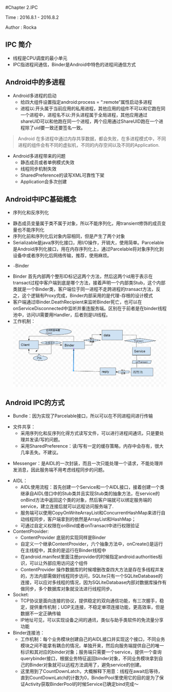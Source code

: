 #Chapter 2.IPC

Time : 2016.8.1 - 2016.8.2

Author : Rocka

## IPC 简介

  * 线程是CPU调度的最小单元
  * IPC指进程间通信，Binder是Android中特色的进程间通信方式

## Android中的多进程
  - Android多进程的启动
  	* 给四大组件设置指定android:process = “:remote”属性启动多进程
  	* 进程以:开头属于当前应用的私用进程，其他应用的组件不可以和它跑在同一个进程中，进程名不以:开头进程属于全局进程，其他应用通过shareUID可以和他跑在同一个进程，两个应用通过ShareUID跑在一个进程除了uid要一致还要签名一致。
  
  >Android 在多进程中通过内存共享数据，都会失败，在多进程模式中，不同进程的组件会有不同的虚拟机，不同的内存空间以及不同的Application.
  - Android多进程带来的问题
  	* 静态成员或者单例模式失效
  	* 线程同步机制失效
  	* SharedPreference的读写XML可靠性下架
  	* Application会多次创建

## Android中IPC基础概念
-  序列化和反序列化
 * 静态成员变量属于类不属于对象，所以不能序列化，用transient修饰的成员变量也不能序列化
 * 序列化前和序列化后对象内容相同，但是产生了两个对象
 * Serializable是java序列化接口，用I/O操作，开销大，使用简单。Parcelable是Android序列化接口，用在内存序列化上，通过Parcelable将对象序列化到设备中或者序列化后网络传输，推荐，使用麻烦。
- `-`Binder
 * Binder 首先内部两个整形ID标记这两个方法，然后这两个id用于表示在transact过程中客户端到底是哪个方法，接着声明一个内部类Stub，这个内部类就是一个Binder类，客户端位于同一进程不走跨进程的transact方法，反之，这个逻辑有Proxy完成，Binder内部采用的是代理-存根的设计模式
 * 客户端通过IBinder.DeathRecipient来监听Binder死亡，也可以在onServiceDisconnected中监听并重连服务端。区别在于前者是在binder线程池中，访问UI需要用Handler，后者则是UI线程。
 * 工作机制：
	![image](https://github.com/KevinRocka/ReadingNotes/blob/master/%E3%80%8AAndroid%20%E5%BC%80%E5%8F%91%E8%89%BA%E6%9C%AF%E6%8E%A2%E7%B4%A2%E3%80%8B/images/Binder.png?raw=true)

 
## Android IPC的方式
 * Bundle：因为实现了Parcelable接口，所以可以在不同进程间进行传输
 - 文件共享： 
   * 采用序列化和反序列化得方式读写文件，可以进行进程间通讯，只是要处理并发读/写的问题。
   * 采用SharedPreference：读/写有一定的缓存策略，内存中会存有，很大几率丢失。不建议。
 * Messenger：是AIDL的一次封装，而且一次只能处理一个请求，不能处理并发消息，因此服务端不用考虑线程同步的问题。
 - AIDL：
 	* AIDL使用流程：首先创建一个Service和一个AIDL接口，接着创建一个类继承自AIDL借口中的Stub类并且实现Stub类的抽象方法，在service的onBind方法中返回这个类的对象，然后客户端就可以绑定服务端的service，建立连接后就可以远程访问服务端了.
 	* 服务端可以使用CopyOnWriteArrayList和ConcurrentHashMap来进行自动线程同步，客户端拿到的依然是ArrayList和HashMap；
 	* 可通过自定义权限在onBind或者onTransact中进行权限验证
 - ContentProvider:
 	* ContentProvider 底层的实现同样是Binder
 	* 自定义一个继承ContentProvider，六个抽象方法中，onCreate()是运行在主线程中，其余的是运行在Binder线程中
 	* 在android.manifest里面注册provider的时候指定android:authorities标识，可以让外部应用访问这个组件
 	* ContentProvider 操作数据库的时候增删改查四大方法是存在多线程并发的，方法内部需做好线程同步访问，SQLite只有一个SQLiteDatabase的连接，可以应对多线程的情况，因为SQLiteDatabase内部对数据库操作有做同步，多个数据库对象就没法进行线程同步。
 - Socket:
 	* TCP协议是面向连接的协议，提供稳定的双向通信功能，有三次握手，稳定，提供重传机制；UDP无连接，不稳定单项连接功能，更高效率，但是数据不一定正确传输
 	* IP地址可见，可以实现设备之间的通讯，类似与助手类软件的免流量分享功能
 - Binder连接池： 
   * 工作机制：每个业务模块创建自己的AIDL接口并实现这个接口，不同业务模块之间不能拿有耦合的情况，单独开来，然后向服务端提供自己的唯一标识和其对应的binder对象；服务端只需要一个service，提供一个查询querybinder接口，根据业务特征返回binder对象，不同业务模块拿到自己的Binder对象就可以远程方法调用了，避免service的创建。
   * 这里用到了CountDownLatch，大概解释下用意：线程在await后等待，直到CountDownLatch的计数为0，BinderPool里使用它的目的是为了保证Activity获取BinderPool的时候Service已确定bind完成～






